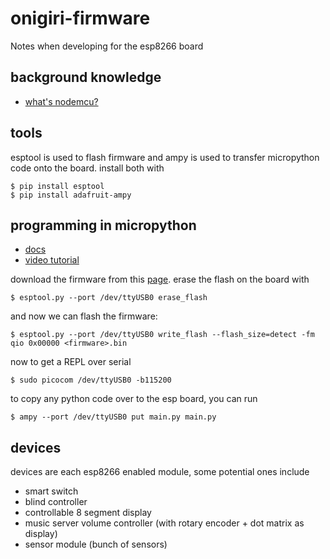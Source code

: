 
# onigiri-firmware

Notes when developing for the esp8266 board

## background knowledge

- [what's nodemcu?](https://www.youtube.com/watch?v=IHocU-VqsF0)

## tools

esptool is used to flash firmware and ampy is used to transfer micropython code onto the board. install both with
```
$ pip install esptool
$ pip install adafruit-ampy
```

## programming in micropython

- [docs](https://docs.micropython.org/en/latest/esp8266/tutorial/intro.html)
- [video tutorial](https://www.youtube.com/watch?v=j0hgKkwmSlw)

download the firmware from this [page](https://micropython.org/download/esp8266/).
erase the flash on the board with
```
$ esptool.py --port /dev/ttyUSB0 erase_flash
```

and now we can flash the firmware:
```
$ esptool.py --port /dev/ttyUSB0 write_flash --flash_size=detect -fm qio 0x00000 <firmware>.bin
```

now to get a REPL over serial
```
$ sudo picocom /dev/ttyUSB0 -b115200
```

to copy any python code over to the esp board, you can run
```
$ ampy --port /dev/ttyUSB0 put main.py main.py
```

## devices

devices are each esp8266 enabled module, some potential ones include
- smart switch
- blind controller
- controllable 8 segment display
- music server volume controller (with rotary encoder + dot matrix as display)
- sensor module (bunch of sensors)
